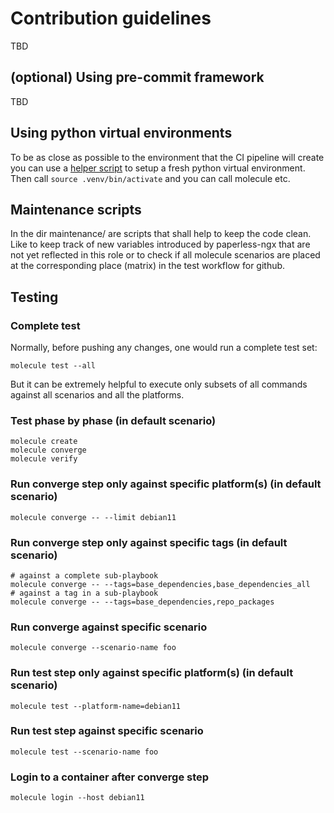 # Contribution guidelines

TBD

## (optional) Using pre-commit framework

TBD

## Using python virtual environments

To be as close as possible to the environment that the CI pipeline will create you can use a [helper script](./create_venv.sh) to setup a fresh python virtual environment. Then call `source .venv/bin/activate` and you can call molecule etc.

## Maintenance scripts

In the dir maintenance/ are scripts that shall help to keep the code clean. Like to keep track of new variables introduced by paperless-ngx that are not yet reflected in this role or to check if all molecule scenarios are placed at the corresponding place (matrix) in the test workflow for github.

## Testing

### Complete test

Normally, before pushing any changes, one would run a complete test set:

```console
molecule test --all
```

But it can be extremely helpful to execute only subsets of all commands against all scenarios and all the platforms.

### Test phase by phase (in default scenario)

```console
molecule create
molecule converge
molecule verify
```

### Run converge step only against specific platform(s) (in default scenario)

```
molecule converge -- --limit debian11
```

### Run converge step only against specific tags (in default scenario)

```
# against a complete sub-playbook
molecule converge -- --tags=base_dependencies,base_dependencies_all
# against a tag in a sub-playbook
molecule converge -- --tags=base_dependencies,repo_packages
```

### Run converge against specific scenario
```
molecule converge --scenario-name foo
```

### Run test step only against specific platform(s) (in default scenario)

```
molecule test --platform-name=debian11
```

### Run test step against specific scenario
```
molecule test --scenario-name foo
```

### Login to a container after converge step

```
molecule login --host debian11
```